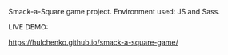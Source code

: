 Smack-a-Square game project.
Environment used: JS and Sass.

LIVE DEMO:

https://hulchenko.github.io/smack-a-square-game/
